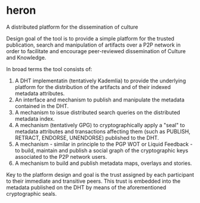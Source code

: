 heron
=====

A distributed platform for the dissemination of culture


Design goal of the tool is to provide a simple platform for the trusted publication, search and manipulation of artifacts over a P2P network in order to facilitate and encourage peer-reviewed dissemination of Culture and Knowledge.

In broad terms the tool consists of:

1. A DHT implementatin (tentatively Kademlia) to provide the underlying platform for the distribution of the artifacts and of their indexed metadata attributes.
2. An interface and mechanism to publish and manipulate the metadata contained in the DHT.
3. A mechanism to issue distributed search queries on the distributed metadata index.  
4. A mechanism (tentatively GPG) to cryptographically apply a "seal" to metadata attributes and transactions affecting them (such as PUBLISH, RETRACT, ENDORSE, UNENDORSE) published to the DHT.
5. A mechanism - similar in principle to the PGP WOT or Liquid Feedback - to build, maintain and publish a social graph of the cryptographic keys associated to the P2P network users.
6. A mechanism to build and publish metadata maps, overlays and stories.

Key to the platform design and goal is the trust assigned by each participant to their immediate and transitive peers. This trust is embedded into the metadata published on the DHT by means of the aforementioned cryptographic seals.

